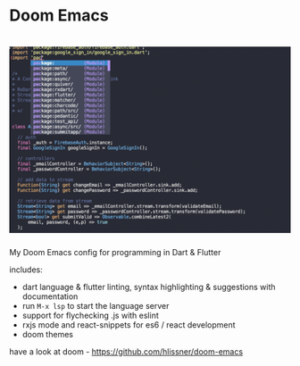 # Doom Emacs
# ![alt text](doom.png)

My Doom Emacs config for programming in Dart & Flutter

includes:
- dart language & flutter linting, syntax highlighting & suggestions with documentation
 - run ```M-x lsp``` to start the language server
- support for flychecking .js with eslint
- rxjs mode and react-snippets for es6 / react development 
- doom themes

have a look at doom - https://github.com/hlissner/doom-emacs
